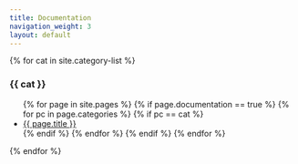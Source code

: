 ```yaml
---
title: Documentation
navigation_weight: 3
layout: default
---
```


{% for cat in site.category-list %}
### {{ cat }}
<ul>
  {% for page in site.pages %}
    {% if page.documentation == true %}
      {% for pc in page.categories %}
        {% if pc == cat %}
          <li><a href="{{ page.url | prepend: site.github.url }}">{{ page.title }}</a></li>
        {% endif %}   <!-- cat-match-p -->
      {% endfor %}  <!-- page-category -->
    {% endif %}   <!-- resource-p -->
  {% endfor %}  <!-- page -->
</ul>
{% endfor %}  <!-- cat -->

